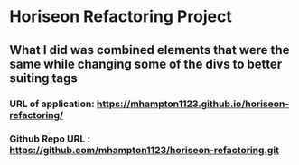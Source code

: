 # Horiseon Refactoring Project
## What I did was combined elements that were the same while changing some of the divs to better suiting tags
### URL of application: https://mhampton1123.github.io/horiseon-refactoring/
### Github Repo URL : https://github.com/mhampton1123/horiseon-refactoring.git